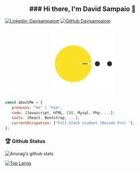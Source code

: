 <h2 align="center">### Hi there, I'm David Sampaio 👋</h2>

[![Linkedin: Davisampaiom](https://img.shields.io/badge/-davisampaiom-blue?style=flat-square&logo=Linkedin&logoColor=white&link=https://www.linkedin.com/in/davi-sampaio-0b7b0a69//)](https://www.linkedin.com/in/davi-sampaio-0b7b0a69//)
[![GitHub Davisampaiom](https://img.shields.io/github/followers/Davisampaiom?label=follow&style=social)](https://github.com/Davisampaiom)

<div align="center">
	<br>
	<img src="https://raw.githubusercontent.com/Aniket965/Aniket965/master/pacman.svg?sanitize=true" width="200" height="200">
	<br>
</div>
<div>

```javascript
const aboutMe = {
   pronouns: "he" | "him",
   code: [Javascript, HTML, CSS, Mysql, Php, ...],
   tools: [React, Bootstrap, ...],
   currentOccupation: ["Full-Stack student (Recode Pro) "],
};
```
</div>



<div> 	
	
### 🏆 Github Status
![Anurag's github stats](https://github-readme-stats.vercel.app/api?username=Davisampaiom&show_icons=true&theme=onedark)

[![Top Langs](https://github-readme-stats.vercel.app/api/top-langs/?username=anuraghazra&layout=compact&show_icons=true&theme=onedark)](https://github.com/anuraghazra/github-readme-stats)

</div>
